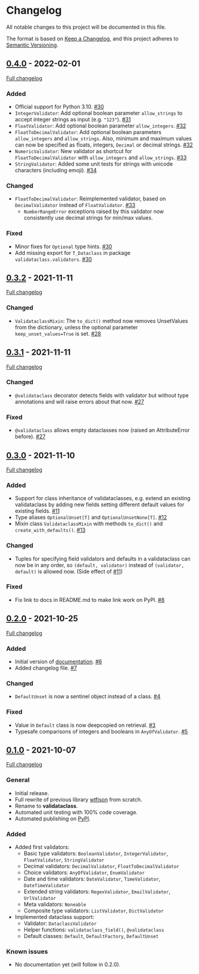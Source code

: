 # Changelog

All notable changes to this project will be documented in this file.

The format is based on [Keep a Changelog](https://keepachangelog.com/en/1.0.0/),
and this project adheres to [Semantic Versioning](https://semver.org/spec/v2.0.0.html).


## [0.4.0](https://github.com/binary-butterfly/validataclass/releases/tag/0.4.0) - 2022-02-01

[Full changelog](https://github.com/binary-butterfly/validataclass/compare/0.3.2...0.4.0)


### Added

- Official support for Python 3.10. [#30]
- `IntegerValidator`: Add optional boolean parameter `allow_strings` to accept integer strings as input (e.g. `"123"`). [#31]
- `FloatValidator`: Add optional boolean parameter `allow_integers`. [#32]
- `FloatToDecimalValidator`: Add optional boolean parameters `allow_integers` and `allow_strings`. Also, minimum and
  maximum values can now be specified as floats, integers, `Decimal` or decimal strings. [#32]
- `NumericValidator`: New validator as shortcut for `FloatToDecimalValidator` with `allow_integers` and `allow_strings`. [#33]
- `StringValidator`: Added some unit tests for strings with unicode characters (including emoji). [#34]

### Changed

- `FloatToDecimalValidator`: Reimplemented validator, based on `DecimalValidator` instead of `FloatValidator`. [#33]
  - `NumberRangeError` exceptions raised by this validator now consistently use decimal strings for min/max values.

### Fixed

- Minor fixes for `Optional` type hints. [#30]
- Add missing export for `T_Dataclass` in package `validataclass.validators`. [#30]

[#30]: https://github.com/binary-butterfly/validataclass/pull/30
[#31]: https://github.com/binary-butterfly/validataclass/pull/31
[#32]: https://github.com/binary-butterfly/validataclass/pull/32
[#33]: https://github.com/binary-butterfly/validataclass/pull/33
[#34]: https://github.com/binary-butterfly/validataclass/pull/34


## [0.3.2](https://github.com/binary-butterfly/validataclass/releases/tag/0.3.2) - 2021-11-11

[Full changelog](https://github.com/binary-butterfly/validataclass/compare/0.3.1...0.3.2)

### Changed

- `ValidataclassMixin`: The `to_dict()` method now removes UnsetValues from the dictionary, unless the optional parameter
  `keep_unset_values=True` is set. [#28](https://github.com/binary-butterfly/validataclass/pull/28)


## [0.3.1](https://github.com/binary-butterfly/validataclass/releases/tag/0.3.1) - 2021-11-11

[Full changelog](https://github.com/binary-butterfly/validataclass/compare/0.3.0...0.3.1)

### Changed

- `@validataclass` decorator detects fields with validator but without type annotations and will raise errors about that now.
  [#27](https://github.com/binary-butterfly/validataclass/pull/27)

### Fixed

- `@validataclass` allows empty dataclasses now (raised an AttributeError before).
  [#27](https://github.com/binary-butterfly/validataclass/pull/27) 


## [0.3.0](https://github.com/binary-butterfly/validataclass/releases/tag/0.3.0) - 2021-11-10

[Full changelog](https://github.com/binary-butterfly/validataclass/compare/0.2.0...0.3.0)

### Added

- Support for class inheritance of validataclasses, e.g. extend an existing validataclass by adding new fields setting different default
  values for existing fields. [#11](https://github.com/binary-butterfly/validataclass/pull/11)
- Type aliases `OptionalUnset[T]` and `OptionalUnsetNone[T]`. [#12](https://github.com/binary-butterfly/validataclass/pull/12)
- Mixin class `ValidataclassMixin` with methods `to_dict()` and `create_with_defaults()`.
  [#13](https://github.com/binary-butterfly/validataclass/pull/13)

### Changed

- Tuples for specifying field validators and defaults in a validataclass can now be in any order, so `(default, validator)` instead
  of `(validator, default)` is allowed now. (Side effect of [#11](https://github.com/binary-butterfly/validataclass/pull/11))

### Fixed

- Fix link to docs in README.md to make link work on PyPI. [#8](https://github.com/binary-butterfly/validataclass/pull/8)


## [0.2.0](https://github.com/binary-butterfly/validataclass/releases/tag/0.2.0) - 2021-10-25

[Full changelog](https://github.com/binary-butterfly/validataclass/compare/0.1.0...0.2.0)

### Added

- Initial version of [documentation](docs/index.md). [#6](https://github.com/binary-butterfly/validataclass/pull/6)
- Added changelog file. [#7](https://github.com/binary-butterfly/validataclass/pull/7)

### Changed

- `DefaultUnset` is now a sentinel object instead of a class. [#4](https://github.com/binary-butterfly/validataclass/pull/4)

### Fixed

- Value in `Default` class is now deepcopied on retrieval. [#3](https://github.com/binary-butterfly/validataclass/pull/3)
- Typesafe comparisons of integers and booleans in `AnyOfValidator`. [#5](https://github.com/binary-butterfly/validataclass/pull/5)


## [0.1.0](https://github.com/binary-butterfly/validataclass/releases/tag/0.1.0) - 2021-10-07

[Full changelog](https://github.com/binary-butterfly/validataclass/commits/0.1.0)

### General

- Initial release.
- Full rewrite of previous library [wtfjson](https://github.com/binary-butterfly/wtfjson) from scratch.
- Rename to **validataclass**.
- Automated unit testing with 100% code coverage.
- Automated publishing on [PyPI](https://pypi.org/project/validataclass/).

### Added

- Added first validators:
  - Basic type validators: `BooleanValidator`, `IntegerValidator`, `FloatValidator`, `StringValidator`
  - Decimal validators: `DecimalValidator`, `FloatToDecimalValidator`
  - Choice validators: `AnyOfValidator`, `EnumValidator`
  - Date and time validators: `DateValidator`, `TimeValidator`, `DateTimeValidator`
  - Extended string validators: `RegexValidator`, `EmailValidator`, `UrlValidator`
  - Meta validators: `Noneable`
  - Composite type validators: `ListValidator`, `DictValidator`
- Implemented dataclass support:
  - Validator: `DataclassValidator`
  - Helper functions: `validataclass_field()`, `@validataclass`
  - Default classes: `Default`, `DefaultFactory`, `DefaultUnset`

### Known issues

- No documentation yet (will follow in 0.2.0).
